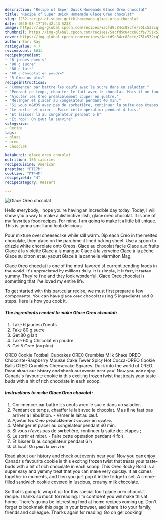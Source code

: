 ```yaml
---
description: "Recipe of Super Quick Homemade Glace Oreo chocolat"
title: "Recipe of Super Quick Homemade Glace Oreo chocolat"
slug: 1232-recipe-of-super-quick-homemade-glace-oreo-chocolat
date: 2020-08-17T19:42:43.523Z
image: https://img-global.cpcdn.com/recipes/5acfd9c84cc88cfe/751x532cq70/glace-oreo-chocolat-photo-principale-de-la-recette.jpg
thumbnail: https://img-global.cpcdn.com/recipes/5acfd9c84cc88cfe/751x532cq70/glace-oreo-chocolat-photo-principale-de-la-recette.jpg
cover: https://img-global.cpcdn.com/recipes/5acfd9c84cc88cfe/751x532cq70/glace-oreo-chocolat-photo-principale-de-la-recette.jpg
author: Earl Ray
ratingvalue: 4.7
reviewcount: 8612
recipeingredient:
- "6 jaunes doeufs"
- "80 g sucre"
- "80 g lait"
- "60 g Chocolat en poudre"
- "5 Oreo ou plus"
recipeinstructions:
- "Commencer par battre les oeufs avec le sucre dans un saladier."
- "Pendant ce temps, chauffer le lait avec le chocolat. Mais il ne faut pas arriver a l&#39;ébullition. Verser le lait au œuf."
- "Ajouter les Oreo préalablement couper en quatre."
- "Mélanger et placer au congélateur pendant 40 min."
- "Si vous n&#39;avez pas de sorbetière, continuer la suite des étapes ;"
- "Le sortir et mixer.  Faire cette opération pendant 4 fois."
- "Et laisser là au congélateur pendant 6 h"
- "Et hop!! On peut la servire"
categories:
- Recipe
tags:
- glace
- oreo
- chocolat

katakunci: glace oreo chocolat 
nutrition: 156 calories
recipecuisine: American
preptime: "PT17M"
cooktime: "PT44M"
recipeyield: "4"
recipecategory: Dessert

---
```



![Glace Oreo chocolat](https://img-global.cpcdn.com/recipes/5acfd9c84cc88cfe/751x532cq70/glace-oreo-chocolat-photo-principale-de-la-recette.jpg)

Hello everybody, I hope you're having an incredible day today. Today, I will show you a way to make a distinctive dish, glace oreo chocolat. It is one of my favorites food recipes. For mine, I am going to make it a little bit unique. This is gonna smell and look delicious.

Pour mixture over cheesecake while still warm. Dip each Oreo in the melted chocolate, then place on the parchment lined baking sheet. Use a spoon to drizzle white chocolate onto Oreos. Glace au chocolat facile Glace aux fruits Glace à la violette Glace à la mangue Glace à la verveine Glace à la pêche Glace au citron et au yaourt Glace à la cannelle Marmiton Mag.

Glace Oreo chocolat is one of the most favored of current trending foods in the world. It's appreciated by millions daily. It is simple, it is fast, it tastes yummy. They're fine and they look wonderful. Glace Oreo chocolat is something that I've loved my entire life.


To get started with this particular recipe, we must first prepare a few components. You can have glace oreo chocolat using 5 ingredients and 8 steps. Here is how you cook it.

<!--inarticleads1-->

##### The ingredients needed to make Glace Oreo chocolat:

1. Take 6 jaunes d&#39;oeufs
1. Take 80 g sucre
1. Get 80 g lait
1. Take 60 g Chocolat en poudre
1. Get 5 Oreo (ou plus)


OREO Cookie Football Cupcakes OREO Crumbles Milk Shake OREO Chocolate-Raspberry Mousse Cake Tower Spicy Hot Cocoa-OREO Cookie Balls OREO Crumbles Cheesecake Squares. Dunk into the world of OREO. Read about our history and check out events near you! Now you can enjoy Canada&#39;s favourite cookie in this exciting frozen twist that treats your taste-buds with a hit of rich chocolate in each scoop. 

<!--inarticleads2-->

##### Instructions to make Glace Oreo chocolat:

1. Commencer par battre les oeufs avec le sucre dans un saladier.
1. Pendant ce temps, chauffer le lait avec le chocolat. Mais il ne faut pas arriver a l&#39;ébullition. - Verser le lait au œuf.
1. Ajouter les Oreo préalablement couper en quatre.
1. Mélanger et placer au congélateur pendant 40 min.
1. Si vous n&#39;avez pas de sorbetière, continuer la suite des étapes ;
1. Le sortir et mixer.  - Faire cette opération pendant 4 fois.
1. Et laisser là au congélateur pendant 6 h
1. Et hop!! On peut la servire


Read about our history and check out events near you! Now you can enjoy Canada&#39;s favourite cookie in this exciting frozen twist that treats your taste-buds with a hit of rich chocolate in each scoop. This Oreo Rocky Road is a super easy and yummy treat that you can make very quickly. It all comes together in moments, and then you just pop it in the fridge to set. A creme-filled sandwich cookie covered in luscious, creamy milk chocolate. 

So that is going to wrap it up for this special food glace oreo chocolat recipe. Thanks so much for reading. I'm confident you will make this at home. There's gonna be interesting food at home recipes coming up. Don't forget to bookmark this page in your browser, and share it to your family, friends and colleague. Thanks again for reading. Go on get cooking!

